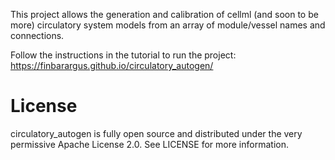 This project allows the generation and calibration of cellml (and soon to be more) circulatory system models from an array of module/vessel names and connections. 

Follow the instructions in the tutorial to run the project: https://finbarargus.github.io/circulatory_autogen/

# License
circulatory_autogen is fully open source and distributed under the very permissive Apache License 2.0. See LICENSE for more information.
